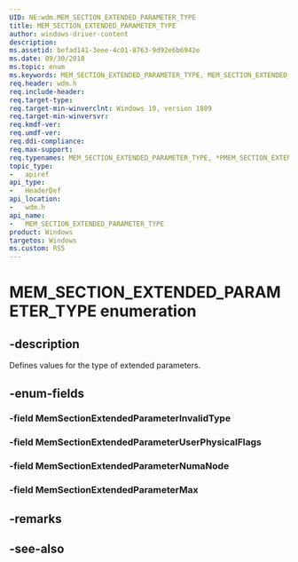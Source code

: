 ```yaml
---
UID: NE:wdm.MEM_SECTION_EXTENDED_PARAMETER_TYPE
title: MEM_SECTION_EXTENDED_PARAMETER_TYPE
author: windows-driver-content
description: 
ms.assetid: befad141-3eee-4c01-8763-9d92e6b6942e
ms.date: 09/30/2018
ms.topic: enum
ms.keywords: MEM_SECTION_EXTENDED_PARAMETER_TYPE, MEM_SECTION_EXTENDED_PARAMETER_TYPE, *PMEM_SECTION_EXTENDED_PARAMETER_TYPE, 
req.header: wdm.h
req.include-header: 
req.target-type:
req.target-min-winverclnt: Windows 10, version 1809
req.target-min-winversvr:
req.kmdf-ver:
req.umdf-ver:
req.ddi-compliance:
req.max-support:
req.typenames: MEM_SECTION_EXTENDED_PARAMETER_TYPE, *PMEM_SECTION_EXTENDED_PARAMETER_TYPE
topic_type: 
-	apiref
api_type: 
-	HeaderDef
api_location: 
-	wdm.h
api_name: 
-	MEM_SECTION_EXTENDED_PARAMETER_TYPE
product: Windows
targetos: Windows
ms.custom: RS5
---
```


# MEM_SECTION_EXTENDED_PARAMETER_TYPE enumeration

## -description
Defines values for the type of extended parameters.


## -enum-fields

### -field MemSectionExtendedParameterInvalidType 
### -field MemSectionExtendedParameterUserPhysicalFlags 
### -field MemSectionExtendedParameterNumaNode 
### -field MemSectionExtendedParameterMax 

## -remarks

## -see-also
